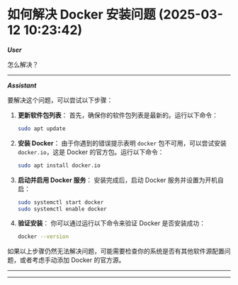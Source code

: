 <!-- Generated by SpecStory -->

# 如何解决 Docker 安装问题 (2025-03-12 10:23:42)

_**User**_

怎么解决？

---

_**Assistant**_

要解决这个问题，可以尝试以下步骤：

1. **更新软件包列表**：
   首先，确保你的软件包列表是最新的。运行以下命令：
   ```bash
   sudo apt update
   ```

2. **安装 Docker**：
   由于你遇到的错误提示表明 `docker` 包不可用，可以尝试安装 `docker.io`，这是 Docker 的官方包。运行以下命令：
   ```bash
   sudo apt install docker.io
   ```

3. **启动并启用 Docker 服务**：
   安装完成后，启动 Docker 服务并设置为开机自启：
   ```bash
   sudo systemctl start docker
   sudo systemctl enable docker
   ```

4. **验证安装**：
   你可以通过运行以下命令来验证 Docker 是否安装成功：
   ```bash
   docker --version
   ```

如果以上步骤仍然无法解决问题，可能需要检查你的系统是否有其他软件源配置问题，或者考虑手动添加 Docker 的官方源。

---



---


